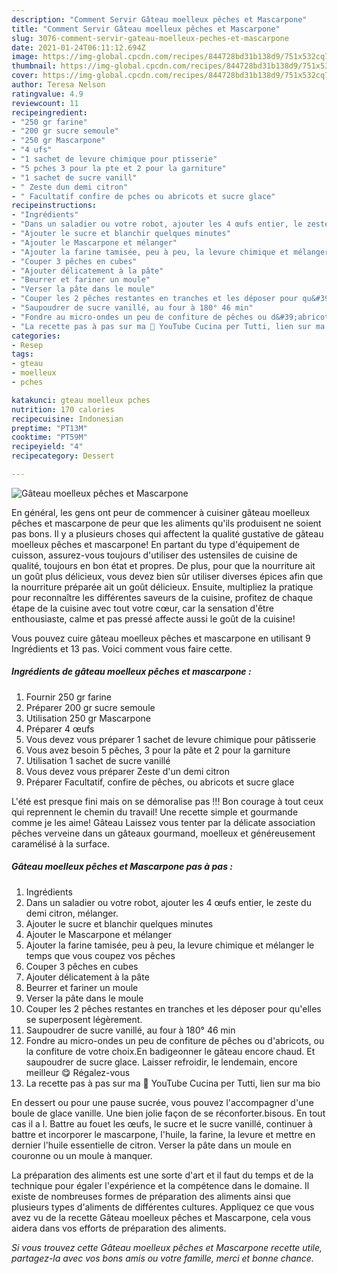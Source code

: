 ```yaml
---
description: "Comment Servir Gâteau moelleux pêches et Mascarpone"
title: "Comment Servir Gâteau moelleux pêches et Mascarpone"
slug: 3076-comment-servir-gateau-moelleux-peches-et-mascarpone
date: 2021-01-24T06:11:12.694Z
image: https://img-global.cpcdn.com/recipes/844728bd31b138d9/751x532cq70/gateau-moelleux-peches-et-mascarpone-photo-principale-de-la-recette.jpg
thumbnail: https://img-global.cpcdn.com/recipes/844728bd31b138d9/751x532cq70/gateau-moelleux-peches-et-mascarpone-photo-principale-de-la-recette.jpg
cover: https://img-global.cpcdn.com/recipes/844728bd31b138d9/751x532cq70/gateau-moelleux-peches-et-mascarpone-photo-principale-de-la-recette.jpg
author: Teresa Nelson
ratingvalue: 4.9
reviewcount: 11
recipeingredient:
- "250 gr farine"
- "200 gr sucre semoule"
- "250 gr Mascarpone"
- "4 ufs"
- "1 sachet de levure chimique pour ptisserie"
- "5 pches 3 pour la pte et 2 pour la garniture"
- "1 sachet de sucre vanill"
- " Zeste dun demi citron"
- " Facultatif confire de pches ou abricots et sucre glace"
recipeinstructions:
- "Ingrédients"
- "Dans un saladier ou votre robot, ajouter les 4 œufs entier, le zeste du demi citron, mélanger."
- "Ajouter le sucre et blanchir quelques minutes"
- "Ajouter le Mascarpone et mélanger"
- "Ajouter la farine tamisée, peu à peu, la levure chimique et mélanger le temps que vous coupez vos pêches"
- "Couper 3 pêches en cubes"
- "Ajouter délicatement à la pâte"
- "Beurrer et fariner un moule"
- "Verser la pâte dans le moule"
- "Couper les 2 pêches restantes en tranches et les déposer pour qu&#39;elles se superposent légèrement."
- "Saupoudrer de sucre vanillé, au four à 180° 46 min"
- "Fondre au micro-ondes un peu de confiture de pêches ou d&#39;abricots, ou la confiture de votre choix.En badigeonner le gâteau encore chaud. Et saupoudrer de sucre glace. Laisser refroidir, le lendemain, encore meilleur 😋 Régalez-vous"
- "La recette pas à pas sur ma 🔗 YouTube Cucina per Tutti, lien sur ma bio"
categories:
- Resep
tags:
- gteau
- moelleux
- pches

katakunci: gteau moelleux pches 
nutrition: 170 calories
recipecuisine: Indonesian
preptime: "PT13M"
cooktime: "PT59M"
recipeyield: "4"
recipecategory: Dessert

---
```



![Gâteau moelleux pêches et Mascarpone](https://img-global.cpcdn.com/recipes/844728bd31b138d9/751x532cq70/gateau-moelleux-peches-et-mascarpone-photo-principale-de-la-recette.jpg)

En général, les gens ont peur de commencer à cuisiner gâteau moelleux pêches et mascarpone de peur que les aliments qu'ils produisent ne soient pas bons. Il y a plusieurs choses qui affectent la qualité gustative de gâteau moelleux pêches et mascarpone! En partant du type d'équipement de cuisson, assurez-vous toujours d'utiliser des ustensiles de cuisine de qualité, toujours en bon état et propres. De plus, pour que la nourriture ait un goût plus délicieux, vous devez bien sûr utiliser diverses épices afin que la nourriture préparée ait un goût délicieux. Ensuite, multipliez la pratique pour reconnaître les différentes saveurs de la cuisine, profitez de chaque étape de la cuisine avec tout votre cœur, car la sensation d'être enthousiaste, calme et pas pressé affecte aussi le goût de la cuisine!

<!--inarticleads1-->

Vous pouvez cuire gâteau moelleux pêches et mascarpone en utilisant 9 Ingrédients et 13 pas. Voici comment vous faire cette.

##### Ingrédients de gâteau moelleux pêches et mascarpone :

1. Fournir 250 gr farine
1. Préparer 200 gr sucre semoule
1. Utilisation 250 gr Mascarpone
1. Préparer 4 œufs
1. Vous devez vous préparer 1 sachet de levure chimique pour pâtisserie
1. Vous avez besoin 5 pêches, 3 pour la pâte et 2 pour la garniture
1. Utilisation 1 sachet de sucre vanillé
1. Vous devez vous préparer  Zeste d&#39;un demi citron
1. Préparer  Facultatif, confire de pêches, ou abricots et sucre glace


L&#39;été est presque fini mais on se démoralise pas !!! Bon courage à tout ceux qui reprennent le chemin du travail! Une recette simple et gourmande comme je les aime! Gâteau Laissez vous tenter par la délicate association pêches verveine dans un gâteaux gourmand, moelleux et généreusement caramélisé à la surface. 

<!--inarticleads2-->

##### Gâteau moelleux pêches et Mascarpone pas à pas :

1. Ingrédients
1. Dans un saladier ou votre robot, ajouter les 4 œufs entier, le zeste du demi citron, mélanger.
1. Ajouter le sucre et blanchir quelques minutes
1. Ajouter le Mascarpone et mélanger
1. Ajouter la farine tamisée, peu à peu, la levure chimique et mélanger le temps que vous coupez vos pêches
1. Couper 3 pêches en cubes
1. Ajouter délicatement à la pâte
1. Beurrer et fariner un moule
1. Verser la pâte dans le moule
1. Couper les 2 pêches restantes en tranches et les déposer pour qu&#39;elles se superposent légèrement.
1. Saupoudrer de sucre vanillé, au four à 180° 46 min
1. Fondre au micro-ondes un peu de confiture de pêches ou d&#39;abricots, ou la confiture de votre choix.En badigeonner le gâteau encore chaud. Et saupoudrer de sucre glace. Laisser refroidir, le lendemain, encore meilleur 😋 Régalez-vous
1. La recette pas à pas sur ma 🔗 YouTube Cucina per Tutti, lien sur ma bio


En dessert ou pour une pause sucrée, vous pouvez l&#39;accompagner d&#39;une boule de glace vanille. Une bien jolie façon de se réconforter.bisous. En tout cas il a l. Battre au fouet les œufs, le sucre et le sucre vanillé, continuer à battre et incorporer le mascarpone, l&#39;huile, la farine, la levure et mettre en dernier l&#39;huile essentielle de citron. Verser la pâte dans un moule en couronne ou un moule à manquer. 

<!--inarticleads1-->

<p>
La préparation des aliments est une sorte d'art et il faut du temps et de la technique pour égaler l'expérience et la compétence dans le domaine. Il existe de nombreuses formes de préparation des aliments ainsi que plusieurs types d'aliments de différentes cultures. Appliquez ce que vous avez vu de la recette Gâteau moelleux pêches et Mascarpone, cela vous aidera dans vos efforts de préparation des aliments.
</p>

<p>
<i>Si vous trouvez cette Gâteau moelleux pêches et Mascarpone recette utile, partagez-la avec vos bons amis ou votre famille, merci et bonne chance.</i>
</p>
